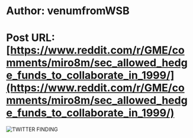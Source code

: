 # Author: venumfromWSB
# Post URL: [https://www.reddit.com/r/GME/comments/miro8m/sec_allowed_hedge_funds_to_collaborate_in_1999/](https://www.reddit.com/r/GME/comments/miro8m/sec_allowed_hedge_funds_to_collaborate_in_1999/)


![TWITTER FINDING](https://twitter.com/rockstar_stocks/status/1378064910312222720?s=19)